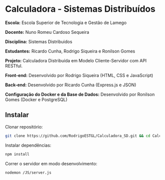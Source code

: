 # Calculadora - Sistemas Distribuídos

**Escola:** Escola Superior de Tecnologia e Gestão de Lamego

**Docente:** Nuno Romeu Cardoso Sequeira 

**Disciplina:** Sistemas Distribuidos

**Estudantes:** Ricardo Cunha, Rodrigo Siqueira e Ronilson Gomes 

**Projeto:** Calculadora Distribuída em Modelo Cliente-Servidor com API RESTful.

**Front-end:** Desenvolvido por Rodrigo Siqueira (HTML, CSS e JavaScript)

**Back-end:** Desenvolvido por Ricardo Cunha (Express.js e JSON)

**Configuração do Docker e da Base de Dados:** Desenvolvido por Ronilson Gomes (Docker e PostgreSQL)

## Instalar

Clonar repositório:
```bash
git clone https://github.com/RodrigoESTGL/Calculadora_SD.git && cd Calculadora_SD
```

Instalar dependências:
```bash
npm install
```

Correr o servidor em modo desenvolvimento:
```bash
nodemon /JS/server.js
```
